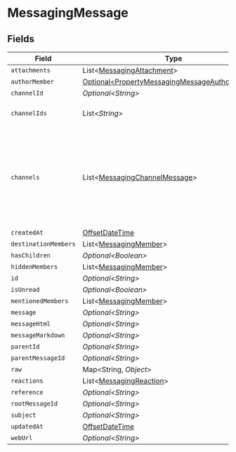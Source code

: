 # MessagingMessage


## Fields

| Field                                                                                                                   | Type                                                                                                                    | Required                                                                                                                | Description                                                                                                             |
| ----------------------------------------------------------------------------------------------------------------------- | ----------------------------------------------------------------------------------------------------------------------- | ----------------------------------------------------------------------------------------------------------------------- | ----------------------------------------------------------------------------------------------------------------------- |
| `attachments`                                                                                                           | List\<[MessagingAttachment](../../models/shared/MessagingAttachment.md)>                                                | :heavy_minus_sign:                                                                                                      | N/A                                                                                                                     |
| `authorMember`                                                                                                          | [Optional\<PropertyMessagingMessageAuthorMember>](../../models/shared/PropertyMessagingMessageAuthorMember.md)          | :heavy_minus_sign:                                                                                                      | N/A                                                                                                                     |
| `channelId`                                                                                                             | *Optional\<String>*                                                                                                     | :heavy_minus_sign:                                                                                                      | N/A                                                                                                                     |
| `channelIds`                                                                                                            | List\<*String*>                                                                                                         | :heavy_minus_sign:                                                                                                      | @deprecated; use channels instead                                                                                       |
| `channels`                                                                                                              | List\<[MessagingChannelMessage](../../models/shared/MessagingChannelMessage.md)>                                        | :heavy_minus_sign:                                                                                                      | Represents the names of all channels to which the message is sent. Identifies the channels where the message is posted. |
| `createdAt`                                                                                                             | [OffsetDateTime](https://docs.oracle.com/javase/8/docs/api/java/time/OffsetDateTime.html)                               | :heavy_minus_sign:                                                                                                      | N/A                                                                                                                     |
| `destinationMembers`                                                                                                    | List\<[MessagingMember](../../models/shared/MessagingMember.md)>                                                        | :heavy_minus_sign:                                                                                                      | N/A                                                                                                                     |
| `hasChildren`                                                                                                           | *Optional\<Boolean>*                                                                                                    | :heavy_minus_sign:                                                                                                      | N/A                                                                                                                     |
| `hiddenMembers`                                                                                                         | List\<[MessagingMember](../../models/shared/MessagingMember.md)>                                                        | :heavy_minus_sign:                                                                                                      | N/A                                                                                                                     |
| `id`                                                                                                                    | *Optional\<String>*                                                                                                     | :heavy_minus_sign:                                                                                                      | N/A                                                                                                                     |
| `isUnread`                                                                                                              | *Optional\<Boolean>*                                                                                                    | :heavy_minus_sign:                                                                                                      | N/A                                                                                                                     |
| `mentionedMembers`                                                                                                      | List\<[MessagingMember](../../models/shared/MessagingMember.md)>                                                        | :heavy_minus_sign:                                                                                                      | N/A                                                                                                                     |
| `message`                                                                                                               | *Optional\<String>*                                                                                                     | :heavy_minus_sign:                                                                                                      | N/A                                                                                                                     |
| `messageHtml`                                                                                                           | *Optional\<String>*                                                                                                     | :heavy_minus_sign:                                                                                                      | N/A                                                                                                                     |
| `messageMarkdown`                                                                                                       | *Optional\<String>*                                                                                                     | :heavy_minus_sign:                                                                                                      | N/A                                                                                                                     |
| `parentId`                                                                                                              | *Optional\<String>*                                                                                                     | :heavy_minus_sign:                                                                                                      | N/A                                                                                                                     |
| `parentMessageId`                                                                                                       | *Optional\<String>*                                                                                                     | :heavy_minus_sign:                                                                                                      | N/A                                                                                                                     |
| `raw`                                                                                                                   | Map\<String, *Object*>                                                                                                  | :heavy_minus_sign:                                                                                                      | N/A                                                                                                                     |
| `reactions`                                                                                                             | List\<[MessagingReaction](../../models/shared/MessagingReaction.md)>                                                    | :heavy_minus_sign:                                                                                                      | N/A                                                                                                                     |
| `reference`                                                                                                             | *Optional\<String>*                                                                                                     | :heavy_minus_sign:                                                                                                      | N/A                                                                                                                     |
| `rootMessageId`                                                                                                         | *Optional\<String>*                                                                                                     | :heavy_minus_sign:                                                                                                      | N/A                                                                                                                     |
| `subject`                                                                                                               | *Optional\<String>*                                                                                                     | :heavy_minus_sign:                                                                                                      | N/A                                                                                                                     |
| `updatedAt`                                                                                                             | [OffsetDateTime](https://docs.oracle.com/javase/8/docs/api/java/time/OffsetDateTime.html)                               | :heavy_minus_sign:                                                                                                      | N/A                                                                                                                     |
| `webUrl`                                                                                                                | *Optional\<String>*                                                                                                     | :heavy_minus_sign:                                                                                                      | N/A                                                                                                                     |